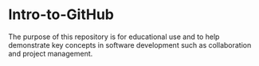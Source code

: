 # Intro-to-GitHub
The purpose of this repository is for educational use and to help demonstrate key concepts in software development such as collaboration and project management.

